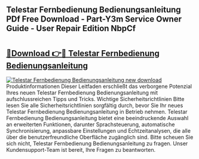 ## Telestar Fernbedienung Bedienungsanleitung PDf Free Download - Part-Y3m Service Owner Guide - User Repair Edition NbpCf

# <h2><a href="http://df52wxy.blite.top/?on=Telestar+Fernbedienung+Bedienungsanleitung">🔗Download 👉🔴 Telestar Fernbedienung Bedienungsanleitung</a></h2>

[![Telestar Fernbedienung Bedienungsanleitung new download](https://i.imgur.com/lujVjoI.png)](http://df52wxy.blite.top/?on=Telestar+Fernbedienung+Bedienungsanleitung)
Produktinformationen Dieser Leitfaden erschließt das verborgene Potenzial Ihres neuen Telestar Fernbedienung Bedienungsanleitung mit aufschlussreichen Tipps und Tricks. Wichtige Sicherheitsrichtlinien Bitte lesen Sie alle Sicherheitsrichtlinien sorgfältig durch, bevor Sie Ihr neues Telestar Fernbedienung Bedienungsanleitung in Betrieb nehmen. Telestar Fernbedienung Bedienungsanleitung bietet eine beeindruckende Auswahl an erweiterten Funktionen, darunter Sprachsteuerung, automatische Synchronisierung, anpassbare Einstellungen und Echtzeitanalysen, die alle über die benutzerfreundliche Oberfläche zugänglich sind. Bitte scheuen Sie sich nicht, Telestar Fernbedienung Bedienungsanleitung zu fragen. Unser Kundensupport-Team ist bereit, Ihre Fragen zu beantworten.
